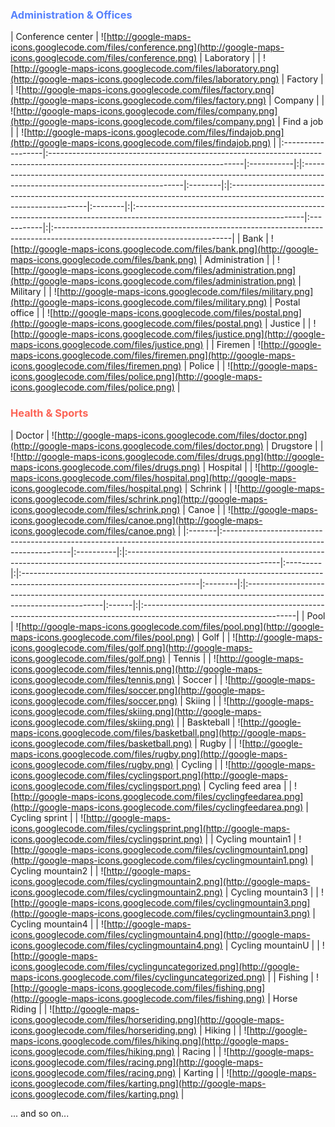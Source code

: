 ### <font color='#5781fc'>Administration & Offices</font> ###
| Conference center | ![http://google-maps-icons.googlecode.com/files/conference.png](http://google-maps-icons.googlecode.com/files/conference.png) | Laboratory | | ![http://google-maps-icons.googlecode.com/files/laboratory.png](http://google-maps-icons.googlecode.com/files/laboratory.png) | Factory | | ![http://google-maps-icons.googlecode.com/files/factory.png](http://google-maps-icons.googlecode.com/files/factory.png) | Company | | ![http://google-maps-icons.googlecode.com/files/company.png](http://google-maps-icons.googlecode.com/files/company.png) | Find a job | | ![http://google-maps-icons.googlecode.com/files/findajob.png](http://google-maps-icons.googlecode.com/files/findajob.png) |
|:------------------|:------------------------------------------------------------------------------------------------------------------------------|:-----------|:|:------------------------------------------------------------------------------------------------------------------------------|:--------|:|:------------------------------------------------------------------------------------------------------------------------|:--------|:|:------------------------------------------------------------------------------------------------------------------------|:-----------|:|:--------------------------------------------------------------------------------------------------------------------------|
| Bank | ![http://google-maps-icons.googlecode.com/files/bank.png](http://google-maps-icons.googlecode.com/files/bank.png) | Administration | | ![http://google-maps-icons.googlecode.com/files/administration.png](http://google-maps-icons.googlecode.com/files/administration.png) | Military | | ![http://google-maps-icons.googlecode.com/files/military.png](http://google-maps-icons.googlecode.com/files/military.png) | Postal office | | ![http://google-maps-icons.googlecode.com/files/postal.png](http://google-maps-icons.googlecode.com/files/postal.png) | Justice | | ![http://google-maps-icons.googlecode.com/files/justice.png](http://google-maps-icons.googlecode.com/files/justice.png) |
| Firemen | ![http://google-maps-icons.googlecode.com/files/firemen.png](http://google-maps-icons.googlecode.com/files/firemen.png) | Police | | ![http://google-maps-icons.googlecode.com/files/police.png](http://google-maps-icons.googlecode.com/files/police.png) |





### <font color='#fc6355'>Health & Sports</font> ###
| Doctor | ![http://google-maps-icons.googlecode.com/files/doctor.png](http://google-maps-icons.googlecode.com/files/doctor.png) | Drugstore | | ![http://google-maps-icons.googlecode.com/files/drugs.png](http://google-maps-icons.googlecode.com/files/drugs.png) | Hospital | | ![http://google-maps-icons.googlecode.com/files/hospital.png](http://google-maps-icons.googlecode.com/files/hospital.png) | Schrink | | ![http://google-maps-icons.googlecode.com/files/schrink.png](http://google-maps-icons.googlecode.com/files/schrink.png) | Canoe | | ![http://google-maps-icons.googlecode.com/files/canoe.png](http://google-maps-icons.googlecode.com/files/canoe.png) |
|:-------|:----------------------------------------------------------------------------------------------------------------------|:----------|:|:--------------------------------------------------------------------------------------------------------------------|:---------|:|:--------------------------------------------------------------------------------------------------------------------------|:--------|:|:------------------------------------------------------------------------------------------------------------------------|:------|:|:--------------------------------------------------------------------------------------------------------------------|
| Pool | ![http://google-maps-icons.googlecode.com/files/pool.png](http://google-maps-icons.googlecode.com/files/pool.png) | Golf | | ![http://google-maps-icons.googlecode.com/files/golf.png](http://google-maps-icons.googlecode.com/files/golf.png) | Tennis | | ![http://google-maps-icons.googlecode.com/files/tennis.png](http://google-maps-icons.googlecode.com/files/tennis.png) | Soccer | | ![http://google-maps-icons.googlecode.com/files/soccer.png](http://google-maps-icons.googlecode.com/files/soccer.png) | Skiing | | ![http://google-maps-icons.googlecode.com/files/skiing.png](http://google-maps-icons.googlecode.com/files/skiing.png) |
| Baskteball | ![http://google-maps-icons.googlecode.com/files/basketball.png](http://google-maps-icons.googlecode.com/files/basketball.png) | Rugby | | ![http://google-maps-icons.googlecode.com/files/rugby.png](http://google-maps-icons.googlecode.com/files/rugby.png) | Cycling | | ![http://google-maps-icons.googlecode.com/files/cyclingsport.png](http://google-maps-icons.googlecode.com/files/cyclingsport.png) | Cycling feed area | | ![http://google-maps-icons.googlecode.com/files/cyclingfeedarea.png](http://google-maps-icons.googlecode.com/files/cyclingfeedarea.png) | Cycling sprint | | ![http://google-maps-icons.googlecode.com/files/cyclingsprint.png](http://google-maps-icons.googlecode.com/files/cyclingsprint.png) |
| Cycling mountain1 | ![http://google-maps-icons.googlecode.com/files/cyclingmountain1.png](http://google-maps-icons.googlecode.com/files/cyclingmountain1.png) | Cycling mountain2 | | ![http://google-maps-icons.googlecode.com/files/cyclingmountain2.png](http://google-maps-icons.googlecode.com/files/cyclingmountain2.png) | Cycling mountain3 | | ![http://google-maps-icons.googlecode.com/files/cyclingmountain3.png](http://google-maps-icons.googlecode.com/files/cyclingmountain3.png) | Cycling mountain4 | | ![http://google-maps-icons.googlecode.com/files/cyclingmountain4.png](http://google-maps-icons.googlecode.com/files/cyclingmountain4.png) | Cycling mountainU | | ![http://google-maps-icons.googlecode.com/files/cyclinguncategorized.png](http://google-maps-icons.googlecode.com/files/cyclinguncategorized.png) |
| Fishing | ![http://google-maps-icons.googlecode.com/files/fishing.png](http://google-maps-icons.googlecode.com/files/fishing.png) | Horse Riding | | ![http://google-maps-icons.googlecode.com/files/horseriding.png](http://google-maps-icons.googlecode.com/files/horseriding.png) | Hiking | | ![http://google-maps-icons.googlecode.com/files/hiking.png](http://google-maps-icons.googlecode.com/files/hiking.png) | Racing | | ![http://google-maps-icons.googlecode.com/files/racing.png](http://google-maps-icons.googlecode.com/files/racing.png) | Karting | | ![http://google-maps-icons.googlecode.com/files/karting.png](http://google-maps-icons.googlecode.com/files/karting.png) |

... and so on...